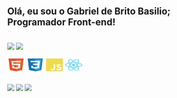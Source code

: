 ## Olá, eu sou o Gabriel de Brito Basilio; Programador Front-end!
<br>
<div>
<img heiht="180em" src="https://github-readme-stats.vercel.app/api?username=Gabrieldebritobasilio&theme=dark&show_icons=true">
<img height="180em" src="https://github-readme-stats.vercel.app/api/top-langs/?username=Gabrieldebritobasilio&layout=compact">
</div>



<div style="display: inline_block"><br>
   <img align="center" alt="Rafa-HTML" height="30" width="40" src="https://raw.githubusercontent.com/devicons/devicon/master/icons/html5/html5-original.svg">
   <img align="center" alt="Rafa-CSS" height="30" width="40" src="https://raw.githubusercontent.com/devicons/devicon/master/icons/css3/css3-original.svg">
  <img align="center" alt="Rafa-Js" height="30" width="40" src="https://raw.githubusercontent.com/devicons/devicon/master/icons/javascript/javascript-plain.svg">
  <img align="center" alt="Rafa-React" height="30" width="40" src="https://raw.githubusercontent.com/devicons/devicon/master/icons/react/react-original.svg">
  
  ##
 
<div> 

<div> 
 
  <a href="https://www.instagram.com/biel391?" target="_blank"><img src="https://img.shields.io/badge/-Instagram-%23E4405F?style=for-the-badge&logo=instagram&logoColor=white" target="_blank"></a>
  <a href="britobasiliogabriel@gmail.com"><img src="https://img.shields.io/badge/-Gmail-%23333?style=for-the-badge&logo=gmail&logoColor=white" target="_blank"></a> 
  <a href="https://www.linkedin.com/in/gabriel-de-brito-bas%C3%ADlio-093167207/" target="_blank"><img src="https://img.shields.io/badge/-LinkedIn-%230077B5?style=for-the-badge&logo=linkedin&logoColor=white" target="_blank"></a> 
  
</div>
  
